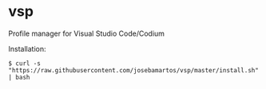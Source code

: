 # vsp
Profile manager for Visual Studio Code/Codium

Installation:

```
$ curl -s "https://raw.githubusercontent.com/josebamartos/vsp/master/install.sh" | bash
```